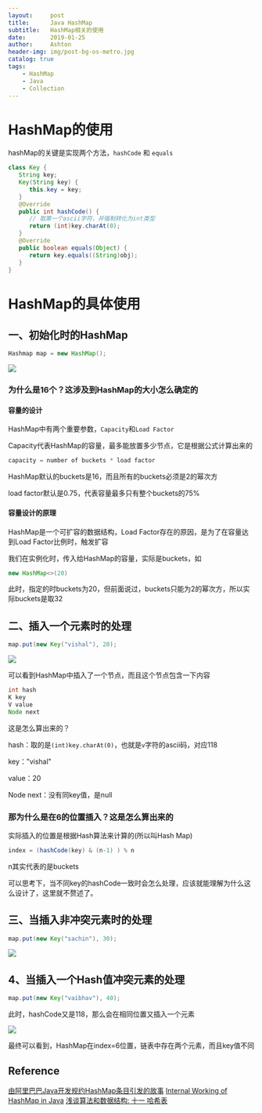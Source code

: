 ```yaml
---
layout:     post
title:      Java HashMap
subtitle:   HashMap相关的使用
date:       2019-01-25
author:     Ashton
header-img: img/post-bg-os-metro.jpg
catalog: true
tags:
    - HashMap
    - Java
    - Collection
---
```


# HashMap的使用

hashMap的关键是实现两个方法，`hashCode` 和 `equals`

```java
class Key {
   String key;
   Key(String key) {
      this.key = key;
   }
   @Override
   public int hashCode() {
      // 取第一个ascii字符，并强制转化为int类型
      return (int)key.charAt(0);
   }
   @Override
   public boolean equals(Object) {
      return key.equals((String)obj);
   }
}

```

# HashMap的具体使用

## 一、初始化时的HashMap

```java
Hashmap map = new HashMap();
```

![](https://ashtongao.github.io/img/2019-01-25-HashMap实现/2019-01-25-HashMap实现-20190125093044.png)

### 为什么是16个？这涉及到HashMap的大小怎么确定的

#### 容量的设计

HashMap中有两个重要参数，`Capacity`和`Load Factor`

Capacity代表HashMap的容量，最多能放置多少节点，它是根据公式计算出来的

```java
capacity = number of buckets * load factor
```

HashMap默认的buckets是16，而且所有的buckets必须是2的幂次方

load factor默认是0.75，代表容量最多只有整个buckets的75%

#### 容量设计的原理

HashMap是一个可扩容的数据结构，Load Factor存在的原因，是为了在容量达到Load Factor比例时，触发扩容

我们在实例化时，传入给HashMap的容量，实际是buckets，如

```java
new HashMap<>(20)
```

此时，指定的时buckets为20，但前面说过，buckets只能为2的幂次方，所以实际buckets是取32



## 二、插入一个元素时的处理

```java
map.put(new Key("vishal"), 20);
```

![](https://ashtongao.github.io/img/2019-01-25-HashMap实现/2019-01-25-HashMap实现-20190125093058.png)

可以看到HashMap中插入了一个节点，而且这个节点包含一下内容

```java
int hash
K key
V value
Node next
```


这是怎么算出来的？

hash：取的是`(int)key.charAt(0)`，也就是`v`字符的ascii码，对应118

key："vishal"

value：20

Node next：没有同key值，是null

### 那为什么是在6的位置插入？这是怎么算出来的

实际插入的位置是根据Hash算法来计算的(所以叫Hash Map)

```java
index = (hashCode(key) & (n-1) ) % n
```

n其实代表的是buckets

可以思考下，当不同key的hashCode一致时会怎么处理，应该就能理解为什么这么设计了，这里就不赘述了。


## 三、当插入非冲突元素时的处理

```java
map.put(new Key("sachin"), 30);
```

![](https://ashtongao.github.io/img/2019-01-25-HashMap实现/2019-01-25-HashMap实现-20190125101046.png)

## 4、当插入一个Hash值冲突元素的处理

```java
map.put(new Key("vaibhav"), 40);
```

此时，hashCode又是118，那么会在相同位置又插入一个元素

![](https://ashtongao.github.io/img/2019-01-25-HashMap实现/2019-01-25-HashMap实现-20190125101129.png)

最终可以看到，HashMap在index=6位置，链表中存在两个元素，而且key值不同

## Reference
[由阿里巴巴Java开发规约HashMap条目引发的故事](https://zhuanlan.zhihu.com/p/30360734)
[Internal Working of HashMap in Java](https://www.geeksforgeeks.org/internal-working-of-hashmap-java/)
[浅谈算法和数据结构: 十一 哈希表](https://www.cnblogs.com/yangecnu/p/Introduce-Hashtable.html)